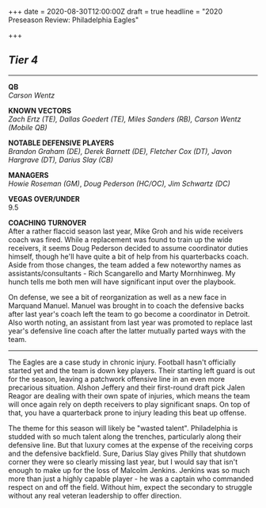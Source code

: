 +++
date = 2020-08-30T12:00:00Z
draft = true
headline = "2020 Preseason Review: Philadelphia Eagles"

+++
## _Tier 4_

***

**QB**  
_Carson Wentz_

**KNOWN VECTORS**  
_Zach Ertz (TE), Dallas Goedert (TE), Miles Sanders (RB), Carson Wentz (Mobile QB)_

**NOTABLE DEFENSIVE PLAYERS**  
_Brandon Graham (DE), Derek Barnett (DE), Fletcher Cox (DT), Javon Hargrave (DT), Darius Slay (CB)_

**MANAGERS**  
_Howie Roseman (GM)_, _Doug Pederson (HC/OC), Jim Schwartz (DC)_

**VEGAS OVER/UNDER**  
9\.5

**COACHING TURNOVER**  
After a rather flaccid season last year, Mike Groh and his wide receivers coach was fired. While a replacement was found to train up the wide receivers, it seems Doug Pederson decided to assume coordinator duties himself, though he'll have quite a bit of help from his quarterbacks coach. Aside from those changes, the team added a few noteworthy names as assistants/consultants - Rich Scangarello and Marty Mornhinweg. My hunch tells me both men will have significant input over the playbook.

On defense, we see a bit of reorganization as well as a new face in Marquand Manuel. Manuel was brought in to coach the defensive backs after last year's coach left the team to go become a coordinator in Detroit. Also worth noting, an assistant from last year was promoted to replace last year's defensive line coach after the latter mutually parted ways with the team.

***

The Eagles are a case study in chronic injury. Football hasn't officially started yet and the team is down key players. Their starting left guard is out for the season, leaving a patchwork offensive line in an even more precarious situation. Alshon Jeffery and their first-round draft pick Jalen Reagor are dealing with their own spate of injuries, which means the team will once again rely on depth receivers to play significant snaps. On top of that, you have a quarterback prone to injury leading this beat up offense.

The theme for this season will likely be "wasted talent". Philadelphia is studded with so much talent along the trenches, particularly along their defensive line. But that luxury comes at the expense of the receiving corps and the defensive backfield. Sure, Darius Slay gives Philly that shutdown corner they were so clearly missing last year, but I would say that isn't enough to make up for the loss of Malcolm Jenkins. Jenkins was so much more than just a highly capable player - he was a captain who commanded respect on and off the field. Without him, expect the secondary to struggle without any real veteran leadership to offer direction.  